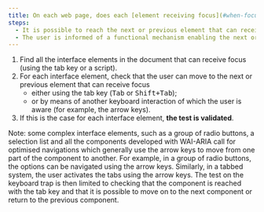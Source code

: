 ```yaml
---
title: On each web page, does each [element receiving focus](#when-focused) meet one of these conditions?
steps:
  - It is possible to reach the next or previous element that can receive the focus with the tab key.
  - The user is informed of a functional mechanism enabling the next or previous element to be reached using the keyboard.
---
```


1. Find all the interface elements in the document that can receive focus (using the tab key or a script).
2. For each interface element, check that the user can move to the next or previous element that can receive focus
   - either using the tab key (<kbd>Tab</kbd> or <kbd>Shift+Tab</kbd>);
   - or by means of another keyboard interaction of which the user is aware (for example, the arrow keys).
3. If this is the case for each interface element, **the test is validated**.

Note: some complex interface elements, such as a group of radio buttons, a selection list and all the components developed with WAI-ARIA call for optimised navigations which generally use the arrow keys to move from one part of the component to another. For example, in a group of radio buttons, the options can be navigated using the arrow keys. Similarly, in a tabbed system, the user activates the tabs using the arrow keys. The test on the keyboard trap is then limited to checking that the component is reached with the tab key and that it is possible to move on to the next component or return to the previous component.
